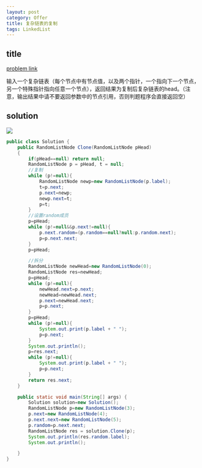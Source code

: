 ```yaml
---
layout: post
category: Offer
title: 复杂链表的复制
tags: LinkedList
---
```


## title
[problem link](https://www.nowcoder.com/practice/f836b2c43afc4b35ad6adc41ec941dba?tpId=13&tqId=11178&tPage=2&rp=1&ru=%2Fta%2Fcoding-interviews&qru=%2Fta%2Fcoding-interviews%2Fquestion-ranking)

输入一个复杂链表（每个节点中有节点值，以及两个指针，一个指向下一个节点，另一个特殊指针指向任意一个节点），返回结果为复制后复杂链表的head。（注意，输出结果中请不要返回参数中的节点引用，否则判题程序会直接返回空）

## solution
![](https://uploadfiles.nowcoder.net/images/20170311/412362_1489225139482_4A47A0DB6E60853DEDFCFDF08A5CA249)

```java
public class Solution {
    public RandomListNode Clone(RandomListNode pHead)
    {
        if(pHead==null) return null;
        RandomListNode p = pHead, t = null;
        //复制
        while (p!=null){
            RandomListNode newp=new RandomListNode(p.label);
            t=p.next;
            p.next=newp;
            newp.next=t;
            p=t;
        }
        //设置random成员
        p=pHead;
        while (p!=null&&p.next!=null){
            p.next.random=(p.random==null?null:p.random.next);
            p=p.next.next;
        }
        p=pHead;

        //拆分
        RandomListNode newHead=new RandomListNode(0);
        RandomListNode res=newHead;
        p=pHead;
        while (p!=null){
            newHead.next=p.next;
            newHead=newHead.next;
            p.next=newHead.next;
            p=p.next;
        }
        p=pHead;
        while (p!=null){
            System.out.print(p.label + " ");
            p=p.next;
        }
        System.out.println();
        p=res.next;
        while (p!=null){
            System.out.print(p.label + " ");
            p=p.next;
        }
        return res.next;
    }

    public static void main(String[] args) {
        Solution solution=new Solution();
        RandomListNode p=new RandomListNode(3);
        p.next=new RandomListNode(4);
        p.next.next=new RandomListNode(5);
        p.random=p.next.next;
        RandomListNode res = solution.Clone(p);
        System.out.println(res.random.label);
        System.out.println();

    }
}

```